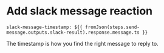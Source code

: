 # Add slack message reaction

```
slack-message-timestamp: ${{ fromJson(steps.send-message.outputs.slack-result).response.message.ts }}
```

The timestamp is how you find the right message to reply to.
